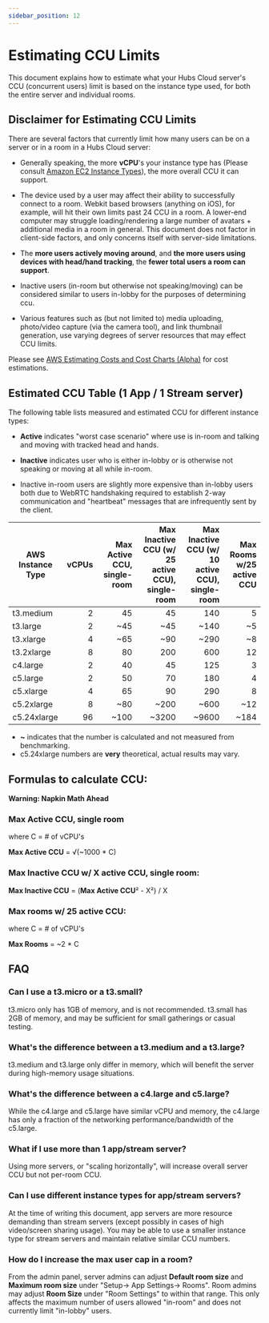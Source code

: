 ```yaml
---
sidebar_position: 12
---
```


# Estimating CCU Limits

This document explains how to estimate what your Hubs Cloud server's CCU (concurrent users) limit is based on the instance type used, for both the entire server and individual rooms.

## Disclaimer for Estimating CCU Limits

There are several factors that currently limit how many users can be on a server or in a room in a Hubs Cloud server:

- Generally speaking, the more **vCPU**'s your instance type has (Please consult [Amazon EC2 Instance Types](https://aws.amazon.com/ec2/instance-types/)), the more overall CCU it can support.

- The device used by a user may affect their ability to successfully connect to a room. Webkit based browsers (anything on iOS), for example, will hit their own limits past 24 CCU in a room. A lower-end computer may struggle loading/rendering a large number of avatars + additional media in a room in general. This document does not factor in client-side factors, and only concerns itself with server-side limitations.

- The **more users actively moving around**, and **the more users using devices with head/hand tracking**, the **fewer total users a room can support**.
- Inactive users (in-room but otherwise not speaking/moving) can be considered similar to users in-lobby for the purposes of determining ccu.

- Various features such as (but not limited to) media uploading, photo/video capture (via the camera tool), and link thumbnail generation, use varying degrees of server resources that may effect CCU limits.

Please see [AWS Estimating Costs and Cost Charts (Alpha)](./estimating-cost.md) for cost estimations.

## Estimated CCU Table (1 App / 1 Stream server)

The following table lists measured and estimated CCU for different instance types:

- **Active** indicates "worst case scenario" where use is in-room and talking and moving with tracked head and hands.

- **Inactive** indicates user who is either in-lobby or is otherwise not speaking or moving at all while in-room.
- Inactive in-room users are slightly more expensive than in-lobby users both due to WebRTC handshaking required to establish 2-way communication and "heartbeat" messages that are infrequently sent by the client.

| AWS Instance Type | vCPUs | Max **Active** CCU, single-room | Max **Inactive** CCU (w/ 25 active CCU), single-room | Max **Inactive** CCU (w/ 10 active CCU), single-room | Max **Rooms** w/25 active CCU |
| ----------------- | ----: | ------------------------------: | ---------------------------------------------------: | ---------------------------------------------------: | ----------------------------: |
| t3.medium         |     2 |                              45 |                                                   45 |                                                  140 |                             5 |
| t3.large          |     2 |                             ~45 |                                                  ~45 |                                                 ~140 |                            ~5 |
| t3.xlarge         |     4 |                             ~65 |                                                  ~90 |                                                 ~290 |                            ~8 |
| t3.2xlarge        |     8 |                              80 |                                                  200 |                                                  600 |                            12 |
| c4.large          |     2 |                              40 |                                                   45 |                                                  125 |                             3 |
| c5.large          |     2 |                              50 |                                                   70 |                                                  180 |                             4 |
| c5.xlarge         |     4 |                              65 |                                                   90 |                                                  290 |                             8 |
| c5.2xlarge        |     8 |                             ~80 |                                                 ~200 |                                                 ~600 |                           ~12 |
| c5.24xlarge       |    96 |                            ~100 |                                                ~3200 |                                                ~9600 |                          ~184 |

- **~** indicates that the number is calculated and not measured from benchmarking.
- c5.24xlarge numbers are **very** theoretical, actual results may vary.

## Formulas to calculate CCU:

**Warning: Napkin Math Ahead**

### Max Active CCU, single room

where C = # of vCPU's

**Max Active CCU** = √(~1000 \* C)

### Max Inactive CCU w/ X active CCU, single room:

**Max Inactive CCU** = (**Max Active CCU**² - X²) / X

### Max rooms w/ 25 active CCU:

where C = # of vCPU's

**Max Rooms** = ~2 \* C

## FAQ

### Can I use a t3.micro or a t3.small?

t3.micro only has 1GB of memory, and is not recommended. t3.small has 2GB of memory, and may be sufficient for small gatherings or casual testing.

### What's the difference between a t3.medium and a t3.large?

t3.medium and t3.large only differ in memory, which will benefit the server during high-memory usage situations.

### What's the difference between a c4.large and c5.large?

While the c4.large and c5.large have similar vCPU and memory, the c4.large has only a fraction of the networking performance/bandwidth of the c5.large.

### What if I use more than 1 app/stream server?

Using more servers, or "scaling horizontally", will increase overall server CCU but not per-room CCU.

### Can I use different instance types for app/stream servers?

At the time of writing this document, app servers are more resource demanding than stream servers (except possibly in cases of high video/screen sharing usage). You may be able to use a smaller instance type for stream servers and maintain relative similar CCU numbers.

### How do I increase the max user cap in a room?

From the admin panel, server admins can adjust **Default room size** and **Maximum room size** under "Setup-> App Settings-> Rooms". Room admins may adjust **Room Size** under "Room Settings" to within that range. This only affects the maximum number of users allowed "in-room" and does not currently limit "in-lobby" users.
